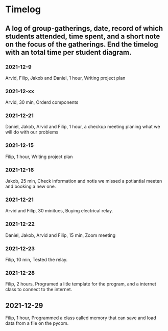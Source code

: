 # Timelog

## A log of group-gatherings, date, record of which students attended, time spent, and a short note on the focus of the gatherings. End the timelog with an total time per student diagram.

### 2021-12-9

Arvid, Filip, Jakob and Daniel, 1 hour, Writing project plan

### 2021-12-xx

Arvid, 30 min, Orderd components

### 2021-12-21

Daniel, Jakob, Arvid and Filip, 1 hour, a checkup meeting planing what we will do with our problems

### 2021-12-15

Filip, 1 hour, Writing project plan

### 2021-12-16

Jakob, 25 min, Check information and notis we missed a potiantial meeten and booking a new one.

### 2021-12-21

Arvid and Filip, 30 minitues, Buying electrical relay.

### 2021-12-22

Daniel, Jakob, Arvid and Filip, 15 min, Zoom meeting

### 2021-12-23

Filip, 10 min, Tested the relay.

### 2021-12-28

Filip, 2 hours, Programed a litle template for the program, and a internet class to connect to the internet.

## 2021-12-29

Filip, 1 hour, Programmed a class called memory that can save and load data from a file on the pycom.
